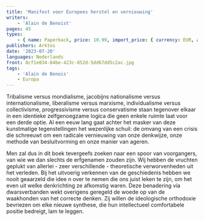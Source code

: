```yaml
---
title: 'Manifest voor Europees herstel en vernieuwing'
writers:
    - 'Alain de Benoist'
pages: 45
types:
    - { name: Paperback, price: 10.99, import_price: { currency: EUR, amount: 5.76 }, isbn: 978-1-910524-31-2, size: { height: 216, width: 140, depth: 3 }, supplier: 'Ex Libris' }
publishers: Arktos
date: '2023-07-20'
languages: Nederlands
front: 8cf1e034-84be-423c-852d-5dd67dd5c2ac.jpg
tags:
    - 'Alain de Benois'
    - Europa
---
```


Tribalisme versus mondialisme, jacobijns nationalisme versus internationalisme, liberalisme versus marxisme, individualisme versus collectivisme, progressivisme versus conservatisme staan tegenover elkaar in een identieke zelfgenoegzame logica die geen enkele ruimte laat voor een derde optie. Al een eeuw lang gaat achter het masker van deze kunstmatige tegenstellingen het wezenlijke schuil: de omvang van een crisis die schreeuwt om een radicale vernieuwing van onze denkwijze, onze methode van besluitvorming en onze manier van ageren.

Men zal dus in dit boek tevergeefs zoeken naar een spoor van voorgangers, van wie we dan slechts de erfgenamen zouden zijn. Wij hebben de vruchten geplukt van allerlei - zeer verschillende - theoretische verworvenheden uit het verleden. Bij het uitvoerig verkennen van de geschiedenis hebben we nooit geaarzeld die idee n over te nemen die ons juist leken te zijn, om het even uit welke denkrichting ze afkomstig waren. Deze benadering via dwarsverbanden wekt overigens geregeld de woede op van de waakhonden van het correcte denken. Zij willen de ideologische orthodoxie bevriezen om elke nieuwe synthese, die hun intellectueel comfortabele positie bedreigt, lam te leggen.
